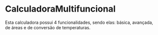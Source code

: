 # CalculadoraMultifuncional
Esta calculadora possui 4 funcionalidades, sendo elas: básica, avançada, de áreas e de conversão de temperaturas.

